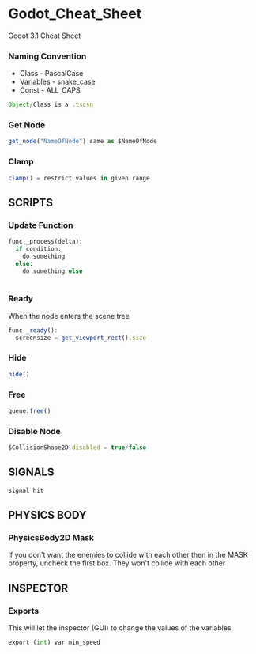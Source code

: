 # Godot_Cheat_Sheet
Godot 3.1 Cheat Sheet

### Naming Convention

- Class - PascalCase
- Variables - snake_case
- Const - ALL_CAPS

```javascript
Object/Class is a .tscsn
```
### Get Node
```javascript
get_node("NameOfNode") same as $NameOfNode
```
### Clamp
```javascript
clamp() = restrict values in given range
```

## SCRIPTS
### Update Function
```python
func _process(delta):
  if condition:
    do something
  else:
    do something else
    
```

### Ready
When the node enters the scene tree
```javascript
func _ready():
  screensize = get_viewport_rect().size
```

### Hide
```javascript
hide()
```

### Free
```javascript
queue.free()
```

### Disable Node
```javascript
$CollisionShape2D.disabled = true/false
```

## SIGNALS
```javascript
signal hit
```

## PHYSICS BODY
### PhysicsBody2D Mask
If you don't want the enemies to collide with each other then in the MASK property, uncheck the first box. They won't collide with each other

## INSPECTOR
### Exports
This will let the inspector (GUI) to change the values of the variables 
```python
export (int) var min_speed
```







